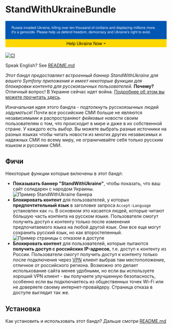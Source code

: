 # StandWithUkraineBundle

[![Stand With Ukraine](https://raw.githubusercontent.com/vshymanskyy/StandWithUkraine/main/banner2-direct.svg)](https://vshymanskyy.github.io/StandWithUkraine/)

[![CI](https://github.com/bocharsky-bw/StandWithUkraineBundle/actions/workflows/ci.yaml/badge.svg?branch=master)](https://github.com/bocharsky-bw/StandWithUkraineBundle/actions/workflows/ci.yaml)

Speak English? See [README.md](README.md)

*Этот бандл предоставляет встроенный баннер StandWithUkraine для вашего Symfony приложения и
имеет некоторые функции для блокировки контента для русскоязычных пользователей.* **Почему?** Отличный вопрос!
В Украине сейчас идет война. [Подробнее об этом вы можете прочитать здесь](https://stand-with-ukraine.pp.ua/ToRussianPeople.html#-%D0%BA-%D0%B3%D1%80%D0%B0%D0%B6%D0%B4%D0%B0%D0%BD%D0%B0%D0%BC-%D1%80%D0%BE%D1%81%D1%81%D0%B8%D0%B8).

Изначальная идея этого бандла - *подтолкнуть* русскоязычных людей *задуматься*!
Почти все российские СМИ больше не являются независимыми и распространяют *фейковые* новости
своим пользователям о том, что происходит в мире и даже в их собственной стране.
У каждого есть *выбор*. Вы можете выбрать разные источники на разных языках
чтобы читать новости из многих других независимых и надежных СМИ по всему миру,
не ограничивайте себя только русским языком и русскими СМИ.

## Фичи

Некоторые функции которые включены в этот бандл:

- **Показывать баннер "StandWithUkraine"**, чтобы показать, что ваш сайт солидарен с народом
  Украины.
  ![Пример StandWithUkraine банера](https://github.com/bocharsky-bw/StandWithUkraineBundle/blob/master/docs/images/banner.png)
- **Блокировать контент** для пользователей, у которых **предпочтительный язык** в заголовке запроса `Accept-Language`
  установлен как `ru`. В основном это касается людей, которые читают бóльшую часть контента на русском языке.
  Пользователи смогут получить доступ к контенту только после изменения предпочитаемого языка на
  любой другой язык. Они все еще могут сохранить русский язык, но как второстепенный.
  ![Пример страницы с отказом в доступе](https://github.com/bocharsky-bw/StandWithUkraineBundle/blob/master/docs/images/access-denied.png)
- **Блокировать контент** для пользователей, которые пытаются **получить доступ с российских IP-адресов**, т.е.
  доступ к контенту из России. Пользователи смогут получить доступ к контенту только после
  подключения через [VPN](https://ru.wikipedia.org/wiki/VPN) клиент
  выбрав там местоположение, отличное от российского региона. Возможно это делает испольхование сайта менее удобными,
  но если вы используете хороший VPN клиент - вы получаете улучшенную безопасность, особенно если
  вы подключаетесь из общественных точек Wi-Fi или не доверяете своему интернет-провайдеру.
  Страница отказа в доступе выглядит так же.

## Установка

Как установить и использовать этот бандл? Дальше смотри [README.md](README.md#installation)

